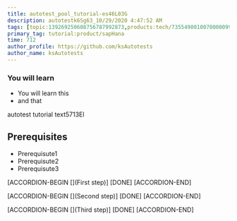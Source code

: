 ```yaml
---
title: autotest_pool_tutorial-es46L03G
description: autotestk6Sg63_10/29/2020 4:47:52 AM
tags: [topic:139269250608756787992873,products:tech/73554900100700000996,tutorial:experience/advanced]
primary_tag: tutorial:product/sapHana
time: 712
author_profile: https://github.com/ksAutotests
author_name: ksAutotests
---
```

### You will learn
- You will learn this
- and that

autotest tutorial text5713El

## Prerequisites
- Prerequisute1
- Prerequisute2
- Prerequisute3

[ACCORDION-BEGIN [](First step)]
[DONE]
[ACCORDION-END]

[ACCORDION-BEGIN [](Second step)]
[DONE]
[ACCORDION-END]

[ACCORDION-BEGIN [](Third step)]
[DONE]
[ACCORDION-END]

